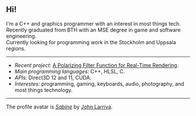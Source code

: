 ## Hi!

I'm a C++ and graphics programmer with an interest in most things tech.  
Recently graduated from BTH with an MSE degree in game and software engineering.  
Currently looking for programming work in the Stockholm and Uppsala regions.

****

* _Recent project:_ [A Polarizing Filter Function for Real-Time Rendering](https://github.com/viktor4006094/PolarizingFilter).
* _Main programming languages:_ C++, HLSL, C.
* _APIs:_ Direct3D 12 and 11, CUDA.
* _Interestes:_ programming, gaming, keyboards, audio, photography, and most things technology.


****
The profile avatar is [_Sabine_](https://www.inprnt.com/gallery/jlarriva/sabine/) by [John Larriva](https://larriva.blogspot.com/).
